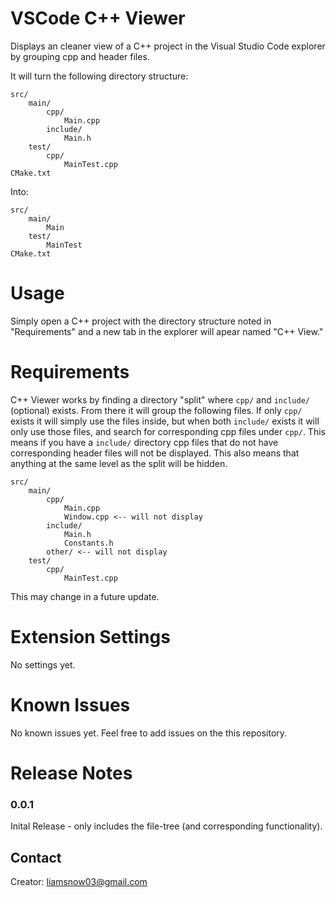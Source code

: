 # VSCode C++ Viewer
Displays an cleaner view of a C++ project in the Visual Studio Code explorer by grouping cpp and header files.

It will turn the following directory structure:
```
src/
    main/
        cpp/
            Main.cpp
        include/
            Main.h
    test/
        cpp/
            MainTest.cpp
CMake.txt
```
Into:
```
src/
    main/
        Main
    test/
        MainTest
CMake.txt
```

# Usage
Simply open a C++ project with the directory structure noted in "Requirements" and a new tab 
in the explorer will apear named "C++ View."

# Requirements
C++ Viewer works by finding a directory "split" where `cpp/` and `include/` (optional) exists. 
From there it will group the following files.
If only `cpp/` exists it will simply use the files inside, but when both `include/` exists it will only use
those files, and search for corresponding cpp files under `cpp/`. This means if you have a `include/` directory
cpp files that do not have corresponding header files will not be displayed. This also means that anything at
the same level as the split will be hidden.
```
src/
    main/
        cpp/
            Main.cpp
            Window.cpp <-- will not display
        include/
            Main.h
            Constants.h
        other/ <-- will not display
    test/
        cpp/
            MainTest.cpp
```
This may change in a future update.

# Extension Settings
No settings yet.

# Known Issues
No known issues yet. Feel free to add issues on the this repository.

# Release Notes

### 0.0.1 
Inital Release - only includes the file-tree (and corresponding functionality).

## Contact
Creator: [liamsnow03@gmail.com](mailto:liamsnow03@gmail.com)